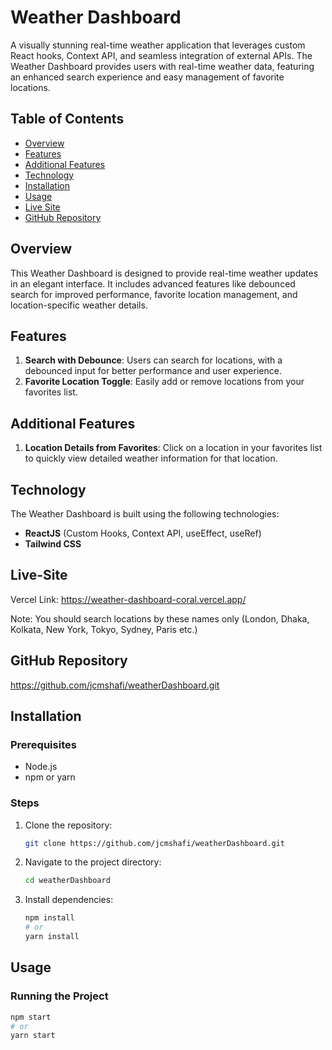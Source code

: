 # Weather Dashboard

A visually stunning real-time weather application that leverages custom React hooks, Context API, and seamless integration of external APIs. The Weather Dashboard provides users with real-time weather data, featuring an enhanced search experience and easy management of favorite locations.

## Table of Contents

- [Overview](#overview)
- [Features](#features)
- [Additional Features](#additional-features)
- [Technology](#technology)
- [Installation](#installation)
- [Usage](#usage)
- [Live Site](#live-site)
- [GitHub Repository](#github-repository)

## Overview

This Weather Dashboard is designed to provide real-time weather updates in an elegant interface. It includes advanced features like debounced search for improved performance, favorite location management, and location-specific weather details.

## Features

1. **Search with Debounce**: Users can search for locations, with a debounced input for better performance and user experience.
2. **Favorite Location Toggle**: Easily add or remove locations from your favorites list.

## Additional Features

1. **Location Details from Favorites**: Click on a location in your favorites list to quickly view detailed weather information for that location.

## Technology

The Weather Dashboard is built using the following technologies:

- **ReactJS** (Custom Hooks, Context API, useEffect, useRef)
- **Tailwind CSS**

## Live-Site

Vercel Link: https://weather-dashboard-coral.vercel.app/

Note: You should search locations by these names only (London, Dhaka, Kolkata, New York, Tokyo, Sydney, Paris etc.)

## GitHub Repository

https://github.com/jcmshafi/weatherDashboard.git

## Installation

### Prerequisites

- Node.js
- npm or yarn

### Steps

1. Clone the repository:
   ```sh
   git clone https://github.com/jcmshafi/weatherDashboard.git
   ```
2. Navigate to the project directory:
   ```sh
   cd weatherDashboard
   ```
3. Install dependencies:
   ```sh
   npm install
   # or
   yarn install
   ```

## Usage

### Running the Project

```sh
npm start
# or
yarn start
```
